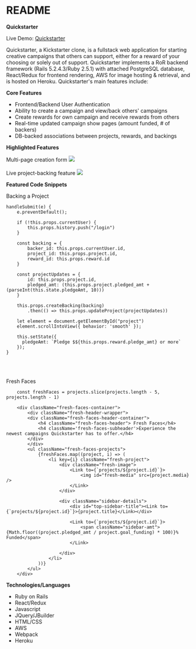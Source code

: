# README

**Quickstarter**

Live Demo: [Quickstarter](https://quickstarter-heroku.herokuapp.com/#/)

Quickstarter, a Kickstarter clone, is a fullstack web application for starting creative campaigns that others can support, either for a reward of your choosing or solely out of support.
Quickstarter implements a RoR backend framework (Rails 5.2.4.3/Ruby 2.5.1) with attached PostgreSQL database, React/Redux for frontend rendering, AWS for image hosting & retrieval, and is hosted on Heroku. Quickstarter's main features include:

**Core Features**

* Frontend/Backend User Authentication 
* Ability to create a campaign and view/back others' campaigns
* Create rewards for own campaign and receive rewards from others
* Real-time updated campaign show pages (amount funded, # of backers)
* DB-backed associations between projects, rewards, and backings

**Highlighted Features**

Multi-page creation form
 ![](https://media.giphy.com/media/0tmDsx4V4Xa6vg6tFE/giphy.gif)
<br><br>
Live project-backing feature
 ![](https://media.giphy.com/media/8D21HOiRHERFLJg5ex/giphy.gif)
 
**Featured Code Snippets**

Backing a Project

    handleSubmit(e) {
        e.preventDefault();

        if (!this.props.currentUser) {
            this.props.history.push("/login")
        }

        const backing = {
            backer_id: this.props.currentUser.id,
            project_id: this.props.project.id,
            reward_id: this.props.reward.id
        }

        const projectUpdates = {
            id: this.props.project.id,
            pledged_amt: (this.props.project.pledged_amt + (parseInt(this.state.pledgeAmt, 10)))
        }

        this.props.createBacking(backing)
            .then(() => this.props.updateProject(projectUpdates))

        let element = document.getElementById("project")
        element.scrollIntoView({ behavior: 'smooth' });
        
        this.setState({
          pledgeAmt: `Pledge $${this.props.reward.pledge_amt} or more`
        });
    }
<br><br>

Fresh Faces 
        
        const freshFaces = projects.slice(projects.length - 5, projects.length - 1)

        <div className="fresh-faces-container">
            <div className="fresh-header-wrapper">
            <div className="fresh-faces-header-container">
                <h4 className="fresh-faces-header"> Fresh Faces</h4>
                <h4 className='fresh-faces-subheader'>Experience the newest campaigns Quickstarter has to offer.</h4>
            </div>
            </div>
            <ul className="fresh-faces-projects">
                {freshFaces.map((project, i) => (
                    <li key={i} className="fresh-project">
                        <div className="fresh-image">
                            <Link to={`projects/${project.id}`}>
                                <img id="fresh-media" src={project.media} />
                            </Link>
                        </div>

                        <div className="sidebar-details">
                            <div id="top-sidebar-title"><Link to={`projects/${project.id}`}>{project.title}</Link></div>

                            <Link to={`projects/${project.id}`}>
                                <span className="sidebar-amt">{Math.floor((project.pledged_amt / project.goal_funding) * 100)}% Funded</span>
                            </Link>

                        </div>
                    </li>
                ))}
            </ul>
        </div>

**Technologies/Languages**

* Ruby on Rails
* React/Redux
* Javascript
* JQuery/JBuilder
* HTML/CSS
* AWS
* Webpack
* Heroku 

